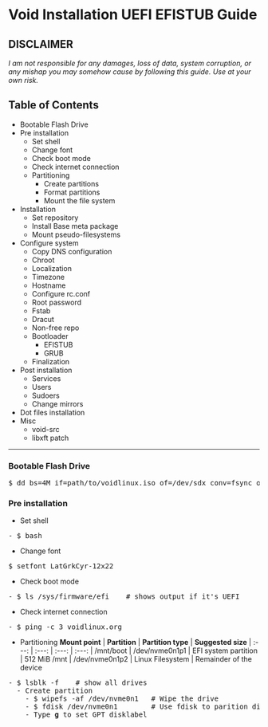 # Void Installation UEFI EFISTUB Guide

**DISCLAIMER**
---
_I am not responsible for any damages, loss of data, system corruption, or any mishap you may somehow cause by following this guide._
_Use at your own risk._

## Table of Contents

- Bootable Flash Drive
- Pre installation
  - Set shell
  - Change font
  - Check boot mode
  - Check internet connection
  - Partitioning
    - Create partitions
    - Format partitions
    - Mount the file system
- Installation
  - Set repository
  - Install Base meta package
  - Mount pseudo-filesystems
- Configure system
  - Copy DNS configuration
  - Chroot
  - Localization
  - Timezone
  - Hostname
  - Configure rc.conf
  - Root password
  - Fstab
  - Dracut
  - Non-free repo
  - Bootloader
    - EFISTUB
    - GRUB
  - Finalization
- Post installation
  - Services
  - Users
  - Sudoers
  - Change mirrors
- Dot files installation
- Misc
  - void-src
  - libxft patch

---

###  Bootable Flash Drive

<pre>
$ dd bs=4M if=path/to/voidlinux.iso of=/dev/sdx conv=fsync oflag=direct status=progress
</pre>

### Pre installation

- Set shell
<pre>
- $ bash
</pre>

- Change font
<pre>
$ setfont LatGrkCyr-12x22
</pre>

- Check boot mode
<pre>
- $ ls /sys/firmware/efi    # shows output if it's UEFI
</pre>

- Check internet connection
<pre>
- $ ping -c 3 voidlinux.org
</pre>

- Partitioning
**Mount point** | **Partition** | **Partition type** | **Suggested size** | :---: | :---: | :---: | :---: |
/mnt/boot | /dev/nvme0n1p1 | EFI system partition | 512 MiB
/mnt | /dev/nvme0n1p2 | Linux Filesystem | Remainder of the device

<pre>
- $ lsblk -f    # show all drives
  - Create partition
    - $ wipefs -af /dev/nvme0n1   # Wipe the drive
    - $ fdisk /dev/nvme0n1        # Use fdisk to parition disk
    - Type <b>g</b> to set GPT disklabel
</pre>
